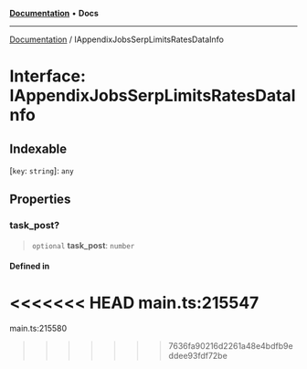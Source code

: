 [**Documentation**](../README.md) • **Docs**

***

[Documentation](../globals.md) / IAppendixJobsSerpLimitsRatesDataInfo

# Interface: IAppendixJobsSerpLimitsRatesDataInfo

## Indexable

 \[`key`: `string`\]: `any`

## Properties

### task\_post?

> `optional` **task\_post**: `number`

#### Defined in

<<<<<<< HEAD
main.ts:215547
=======
main.ts:215580
>>>>>>> 7636fa90216d2261a48e4bdfb9eddee93fdf72be
